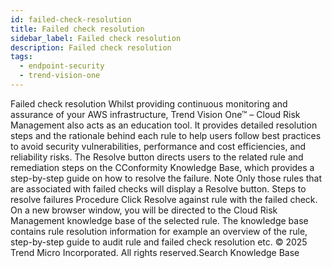 ```yaml
---
id: failed-check-resolution
title: Failed check resolution
sidebar_label: Failed check resolution
description: Failed check resolution
tags:
  - endpoint-security
  - trend-vision-one
---
```


 Failed check resolution Whilst providing continuous monitoring and assurance of your AWS infrastructure, Trend Vision One™ – Cloud Risk Management also acts as an education tool. It provides detailed resolution steps and the rationale behind each rule to help users follow best practices to avoid security vulnerabilities, performance and cost efficiencies, and reliability risks. The Resolve button directs users to the related rule and remediation steps on the CConformity Knowledge Base, which provides a step-by-step guide on how to resolve the failure. Note Only those rules that are associated with failed checks will display a Resolve button. Steps to resolve failures Procedure Click Resolve against rule with the failed check. On a new browser window, you will be directed to the Cloud Risk Management knowledge base of the selected rule. The knowledge base contains rule resolution information for example an overview of the rule, step-by-step guide to audit rule and failed check resolution etc. © 2025 Trend Micro Incorporated. All rights reserved.Search Knowledge Base